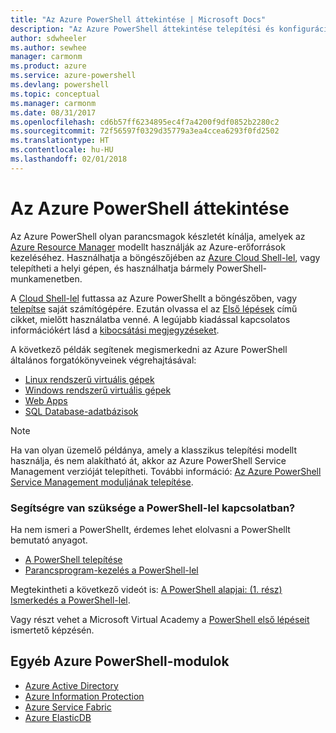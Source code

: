 ```yaml
---
title: "Az Azure PowerShell áttekintése | Microsoft Docs"
description: "Az Azure PowerShell áttekintése telepítési és konfigurációs hivatkozásokkal."
author: sdwheeler
ms.author: sewhee
manager: carmonm
ms.product: azure
ms.service: azure-powershell
ms.devlang: powershell
ms.topic: conceptual
ms.manager: carmonm
ms.date: 08/31/2017
ms.openlocfilehash: cd6b57ff6234895ec4f7a4200f9df0852b2280c2
ms.sourcegitcommit: 72f56597f0329d35779a3ea4ccea6293f0fd2502
ms.translationtype: HT
ms.contentlocale: hu-HU
ms.lasthandoff: 02/01/2018
---
```

# <a name="overview-of-azure-powershell"></a>Az Azure PowerShell áttekintése

Az Azure PowerShell olyan parancsmagok készletét kínálja, amelyek az [Azure Resource Manager](/azure/azure-resource-manager/resource-group-overview) modellt használják az Azure-erőforrások kezeléséhez. Használhatja a böngészőjében az [Azure Cloud Shell-lel](/azure/cloud-shell/overview), vagy telepítheti a helyi gépen, és használhatja bármely PowerShell-munkamenetben.

A [Cloud Shell-lel](/azure/cloud-shell/overview) futtassa az Azure PowerShellt a böngészőben, vagy [telepítse](install-azurerm-ps.md) saját számítógépére. Ezután olvassa el az [Első lépések](get-started-azureps.md) című cikket, mielőtt használatba venné. A legújabb kiadással kapcsolatos információkért lásd a [kibocsátási megjegyzéseket](release-notes-azureps.md).

A következő példák segítenek megismerkedni az Azure PowerShell általános forgatókönyveinek végrehajtásával:

* [Linux rendszerű virtuális gépek](/azure/virtual-machines/virtual-machines-linux-powershell-samples?toc=/powershell/azure/toc.json)
* [Windows rendszerű virtuális gépek](/azure/virtual-machines/virtual-machines-windows-powershell-samples?toc=/powershell/azure/toc.json)
* [Web Apps](/azure/app-service-web/app-service-powershell-samples?toc=/powershell/azure/toc.json)
* [SQL Database-adatbázisok](/azure/sql-database/sql-database-powershell-samples?toc=/powershell/azure/toc.json)

> [!NOTE]
> Ha van olyan üzemelő példánya, amely a klasszikus telepítési modellt használja, és nem alakítható át, akkor az Azure PowerShell Service Management verzióját telepítheti. További információ: [Az Azure PowerShell Service Management moduljának telepítése](/powershell/azure/servicemanagement/install-azure-ps).


### <a name="need-help-with-powershell"></a>Segítségre van szüksége a PowerShell-lel kapcsolatban?

Ha nem ismeri a PowerShellt, érdemes lehet elolvasni a PowerShellt bemutató anyagot.

* [A PowerShell telepítése](/powershell/scripting/installing-windows-powershell)
* [Parancsprogram-kezelés a PowerShell-lel](/powershell/scripting/scripting-with-windows-powershell)

Megtekintheti a következő videót is: [A PowerShell alapjai: (1. rész) Ismerkedés a PowerShell-lel](https://channel9.msdn.com/Blogs/Taste-of-Premier/PowerShellBasicsPart1).

Vagy részt vehet a Microsoft Virtual Academy a [PowerShell első lépéseit](https://mva.microsoft.com/liveevents/powershell-jumpstart) ismertető képzésén.

## <a name="other-azure-powershell-modules"></a>Egyéb Azure PowerShell-modulok

* [Azure Active Directory](/powershell/azure/active-directory/)
* [Azure Information Protection](/powershell/azure/aip/)
* [Azure Service Fabric](/powershell/azure/service-fabric/)
* [Azure ElasticDB](/powershell/azure/elasticdbjobs/)
